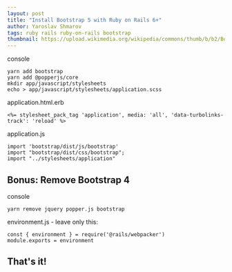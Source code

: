 ```yaml
---
layout: post
title: "Install Bootstrap 5 with Ruby on Rails 6+"
author: Yaroslav Shmarov
tags: ruby rails ruby-on-rails bootstrap
thumbnail: https://upload.wikimedia.org/wikipedia/commons/thumb/b/b2/Bootstrap_logo.svg/768px-Bootstrap_logo.svg.png
---
```


console
```
yarn add bootstrap
yarn add @popperjs/core
mkdir app/javascript/stylesheets
echo > app/javascript/stylesheets/application.scss
```
application.html.erb
```
<%= stylesheet_pack_tag 'application', media: 'all', 'data-turbolinks-track': 'reload' %>
```
application.js
```
import 'bootstrap/dist/js/bootstrap'
import "bootstrap/dist/css/bootstrap";
import "../stylesheets/application"
```

## Bonus: Remove Bootstrap 4

console
```
yarn remove jquery popper.js bootstrap
```
environment.js - leave only this:
```
const { environment } = require('@rails/webpacker')
module.exports = environment
```

## That's it!
